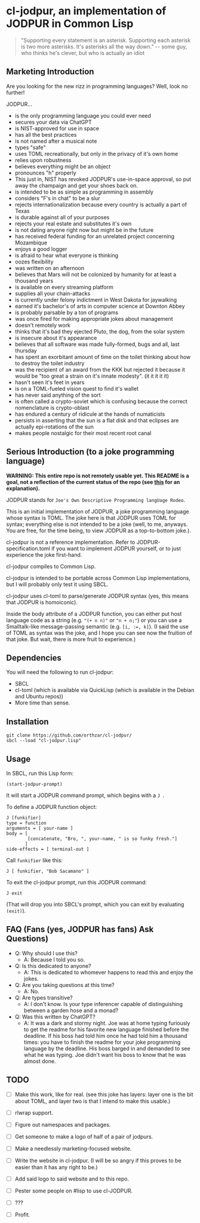 # cl-jodpur, an implementation of JODPUR in Common Lisp

>"Supporting every statement is an asterisk. Supporting each asterisk is two more asterisks. It's asterisks all the way down." -- some guy, who thinks he's clever, but who is actually an idiot

## Marketing Introduction

Are you looking for the new rizz in programming languages? Well, look no further!

JODPUR...
- is the only programming language you could ever need
- secures your data via ChatGPT
- is NIST-approved for use in space
- has all the best practices
- is not named after a musical note
- types "safe"
- uses TOML recreationally, but only in the privacy of it's own home
- relies upon robustness
- believes everything might be an object
- pronounces "h" properly
- This just in, NIST has revoked JODPUR's use-in-space approval, so put away the champaign and get your shoes back on.
- is intended to be as simple as programming in assembly
- considers "F's in chat" to be a slur
- rejects internationalization because every country is actually a part of Texas
- is durable against all of your purposes
- rejects your real estate and substitutes it's own
- is not dating anyone right now but might be in the future
- has received federal funding for an unrelated project concerning Mozambique
- enjoys a good logger
- is afraid to hear what everyone is thinking
- oozes flexibility
- was written on an afternoon
- believes that Mars will not be colonized by humanity for at least a thousand years
- is available on every streaming platform
- supplies all your chain-attacks
- is currently under felony indictment in West Dakota for jaywalking
- earned it's bachelor's of arts in computer science at Downton Abbey
- is probably parsable by a ton of programs
- was once fired for making appropriate jokes about management
- doesn't remotely work
- thinks that it's bad they ejected Pluto, the dog, from the solar system
- is insecure                 about it's appearance
- believes that all software was made fully-formed, bugs and all, last thursday
- has spent an exorbitant amount of time on the toilet thinking about how to destroy the toilet industry
- was the recipient of an award from the KKK but rejected it because it would be "too great a strain on it's innate modesty". (it it it it it)
- hasn't seen it's feet in years
- is on a TOML-fueled vision quest to find it's wallet
- has never said anything of the sort
- is often called a crypto-soviet which is confusing because the correct nomenclature is crypto-oblast
- has endured a century of ridicule at the hands of numaticists
- persists in asserting that the sun is a flat disk and that eclipses are actually epi-rotations of the sun
- makes people nostalgic for their most recent root canal

## Serious Introduction (to a joke programming language)

**WARNING: This entire repo is not remotely usable yet. This README is a goal, not a reflection of the current status of the repo (see [this](https://tom.preston-werner.com/2010/08/23/readme-driven-development.html) for an explanation).**

JODPUR stands for ```Joe's Own Descriptive Programming langUage Rodeo```.

This is an initial implementation of JODPUR, a joke programming language whose syntax is TOML. The joke here is that JODPUR uses TOML for syntax; everything else is not intended to be a joke (well, to me, anyways. You are free, for the time being, to view JODPUR as a top-to-bottom joke.).

cl-jodpur is not a reference implementation. Refer to JODPUR-specification.toml if you want to implement JODPUR yourself, or to just experience the joke first-hand.

cl-jodpur compiles to Common Lisp.

cl-jodpur is intended to be portable across Common Lisp implementations, but I will probably only test it using SBCL.

cl-jodpur uses cl-toml to parse/generate JODPUR syntax (yes, this means that JODPUR is homoiconic).

Inside the body attribute of a JODPUR function, you can either put host language code as a string (e.g. ```"(+ n n)"``` or ```"n + n;"```) or you can use a Smalltalk-like message-passing semantic (e.g. ```[i, :=, k]```). (I said the use of TOML as syntax was the joke, and I hope you can see now the fruition of that joke. But wait, there is more fruit to experience.)

## Dependencies

You will need the following to run cl-jodpur:
- SBCL
- cl-toml (which is available via QuickLisp (which is available in the Debian and Ubuntu repos))
- More time than sense.

## Installation

```
git clone https://github.com/orthzar/cl-jodpur/
sbcl --load "cl-jodpur.lisp"
```

## Usage

In SBCL, run this Lisp form:
```
(start-jodpur-prompt)
```

It will start a JODPUR command prompt, which begins with a ```J ```.

To define a JODPUR function object:
```
J [funkifier]
type = function
arguments = [ your-name ]
body = [
        [concatenate, "Bro, ", your-name, " is so funky fresh."]
       ]
side-effects = [ terminal-out ]
```

Call ```funkifier``` like this:
```
J [ funkifier, "Bob Sacamano" ]
```

To exit the cl-jodpur prompt, run this JODPUR command:
```
J exit
```
(That will drop you into SBCL's prompt, which you can exit by evaluating ```(exit)```).

## FAQ (Fans (yes, JODPUR has fans) Ask Questions)

- Q: Why should I use this?
  - A: Because I told you so.
- Q: Is this dedicated to anyone?
  - A: This is dedicated to whomever happens to read this and enjoy the jokes.
- Q: Are you taking questions at this time?
  - A: No.
- Q: Are types transitive?
  - A: I don't know. Is your type inferencer capable of distinguishing between a garden hose and a monad?
- Q: Was this written by ChatGPT?
  - A: It was a dark and stormy night. Joe was at home typing furiously to get the readme for his favorite new language finished before the deadline. If his boss had told him once he had told him a thousand times: you have to finish the readme for your joke programming language by the deadline. His boss barged in and demanded to see what he was typing. Joe didn't want his boss to know that he was almost done.

## TODO

- [ ] Make this work, like for real. (see this joke has layers: layer one is the bit about TOML, and layer two is that I intend to make this usable.)
- [ ] rlwrap support.
- [ ] Figure out namespaces and packages.
- [ ] Get someone to make a logo of half of a pair of jodpurs.
- [ ] Make a needlessly marketing-focused website.
- [ ] Write the website in cl-jodpur. (I will be so angry if this proves to be easier than it has any right to be.)
- [ ] Add said logo to said website and to this repo.
- [ ] Pester some people on #lisp to use cl-JODPUR.
- [ ] ???
- [ ] Profit.

